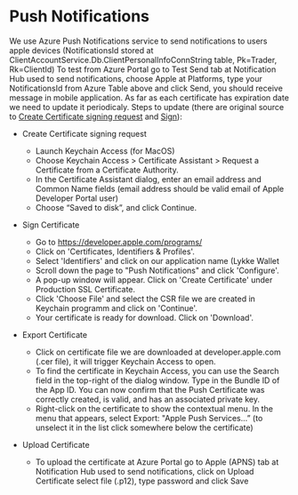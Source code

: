# Push Notifications

We use Azure Push Notifications service to send notifications to users apple devices (NotificationsId stored at ClientAccountService.Db.ClientPersonalInfoConnString table, Pk=Trader, Rk=ClientId)
To test from Azure Portal go to Test Send tab at Notification Hub used to send notifications, choose Apple at Platforms, type your NotificationsId from Azure Table above and click Send, you should receive message in mobile application.
As far as each certificate has expiration date we need to update it periodicaly.
Steps to update (there are original source to [Create Certificate signing request](https://help.apple.com/developer-account/#/devbfa00fef7) and [Sign](https://customersupport.doubledutch.me/hc/en-us/articles/229495568-iOS-How-to-Create-a-Push-Notification-Certificate)):

* Create Certificate signing request
  * Launch Keychain Access (for MacOS)
  * Choose Keychain Access > Certificate Assistant > Request a Certificate from a Certificate Authority.
  * In the Certificate Assistant dialog, enter an email address and Common Name fields (email address should be valid email of Apple Developer Portal user)
  * Choose “Saved to disk”, and click Continue.

* Sign Certificate
  * Go to https://developer.apple.com/programs/
  * Click on 'Certificates, Identifiers & Profiles'.
  * Select 'Identifiers' and click on our application name (Lykke Wallet
  * Scroll down the page to "Push Notifications" and click 'Configure'.
  * A pop-up window will appear. Click on 'Create Certificate' under Production SSL Certificate.
  * Click 'Choose File' and select the CSR file we are created in Keychain programm and click on 'Continue'.
  * Your certificate is ready for download. Click on 'Download'.

* Export Certificate
  * Click on certificate file we are downloaded at developer.apple.com (.cer file), it will trigger Keychain Access to open.
  * To find the certificate in Keychain Access, you can use the Search field in the top-right of the dialog window. Type in the Bundle ID of the App ID. You can now confirm that the Push Certificate was correctly created, is valid, and has an associated private key.
  * Right-click on the certificate to show the contextual menu. In the menu that appears, select Export: "Apple Push Services...” (to unselect it in the list click somewhere below the certificate)

* Upload Certificate
  * To upload the certificate at Azure Portal go to Apple (APNS) tab at Notification Hub used to send notifications, click on Upload Certificate select file (.p12), type password and click Save
